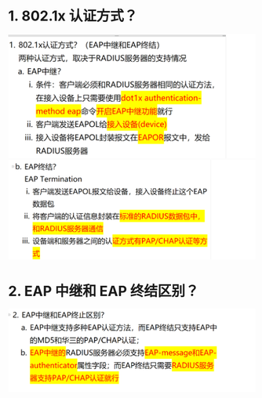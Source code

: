 # 1. 802.1x 认证方式？

![alt text](images/面试题---EAP终结/image.png)
![alt text](images/面试题---EAP终结/image-1.png)

# 2. EAP 中继和 EAP 终结区别？

![alt text](images/面试题---EAP终结/image-2.png)
